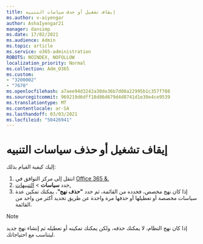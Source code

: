 ```yaml
---
title: إيقاف تشغيل أو حذف سياسات التنبيه
ms.author: v-aiyengar
author: AshaIyengar21
manager: dansimp
ms.date: 17/02/2021
ms.audience: Admin
ms.topic: article
ms.service: o365-administration
ROBOTS: NOINDEX, NOFOLLOW
localization_priority: Normal
ms.collection: Adm_O365
ms.custom:
- "3200002"
- "7670"
ms.openlocfilehash: a7aee94d3242a30de36b7d08a22995b1c357f708
ms.sourcegitcommit: 969219d6dff18d86d679d4d8741d1e39e4ce9539
ms.translationtype: MT
ms.contentlocale: ar-SA
ms.lasthandoff: 03/03/2021
ms.locfileid: "50426941"
---
```

# <a name="turn-off-or-delete-alert-policies"></a>إيقاف تشغيل أو حذف سياسات التنبيه

إليك كيفية القيام بذلك:

1. انتقل إلى مركز التوافق في [Office 365 &.](https://go.microsoft.com/fwlink/p/?linkid=2077143)
1. حدد **سياسات**  >  [التنبيهات.](https://go.microsoft.com/fwlink/?linkid=2103208)
1. إذا كان نهج مخصص، فحدده من القائمة، ثم حدد **"حذف نهج".** يمكنك تمكين عدة سياسات مخصصة أو تعطيلها أو حذفها مرة واحدة عن طريق تحديد أكثر من واحد من القائمة.

> [!NOTE]
> إذا كان نهج النظام، لا يمكنك حذفه، ولكن يمكنك تمكينه أو تعطيله ثم إنشاء نهج جديد ليتناسب مع احتياجاتك.
